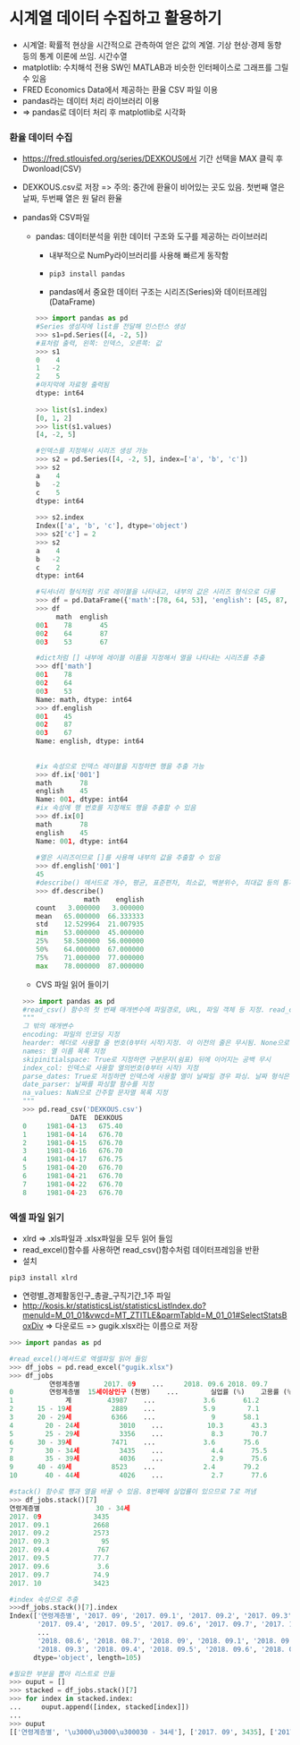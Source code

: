 # 시계열 데이터 수집하고 활용하기

- 시계열: 확률적 현상을 시간적으로 관측하여 얻은 값의 계열. 기상 현상·경제 동향 등의 통계 이론에 쓰임. 시간수열
- matplotlib: 수치해석 전용 SW인 MATLAB과 비슷한 인터페이스로 그래프를 그릴 수 있음
- FRED Economics Data에서 제공하는 환율 CSV 파일 이용
- pandas라는 데이터 처리 라이브러리 이용
- => pandas로 데이터 처리 후 matplotlib로 시각화

### 환율 데이터 수집

- https://fred.stlouisfed.org/series/DEXKOUS에서 기간 선택을 MAX 클릭 후 Dwonload(CSV)

- DEXKOUS.csv로 저장 => 주의: 중간에 환율이 비어있는 곳도 있음. 첫번째 열은 날짜, 두번째 열은 원 달러 환율

- pandas와 CSV파일

  - pandas: 데이터분석을 위한 데이터 구조와 도구를 제공하는 라이브러리

    - 내부적으로 NumPy라이브러리를 사용해 빠르게 동작함

    - ```
      pip3 install pandas
      ```

    - pandas에서 중요한 데이터 구조는 시리즈(Series)와 데이터프레임(DataFrame)

    ```python
    >>> import pandas as pd
    #Series 생성자에 list를 전달해 인스턴스 생성
    >>> s1=pd.Series([4, -2, 5])
    #표처럼 출력, 왼쪽: 인덱스, 오른쪽: 값
    >>> s1
    0    4
    1   -2
    2    5
    #마지막에 자료형 출력됨
    dtype: int64 
        
    >>> list(s1.index)
    [0, 1, 2]
    >>> list(s1.values)
    [4, -2, 5]
    
    #인덱스를 지정해서 시리즈 생성 가능
    >>> s2 = pd.Series([4, -2, 5], index=['a', 'b', 'c'])
    >>> s2
    a    4
    b   -2
    c    5
    dtype: int64
        
    >>> s2.index
    Index(['a', 'b', 'c'], dtype='object')
    >>> s2['c'] = 2
    >>> s2
    a    4
    b   -2
    c    2
    dtype: int64
    
    #딕셔너리 형식처럼 키로 레이블을 나타내고, 내부의 값은 시리즈 형식으로 다룸
    >>> df = pd.DataFrame({'math':[78, 64, 53], 'english': [45, 87, 67]}, index=['001', '002', '003'], columns=['math', 'english'])
    >>> df
         math  english
    001    78       45
    002    64       87
    003    53       67
    
    #dict처럼 [] 내부에 레이블 이름을 지정해서 열을 나타내는 시리즈를 추출
    >>> df['math']
    001    78
    002    64
    003    53
    Name: math, dtype: int64
    >>> df.english
    001    45
    002    87
    003    67
    Name: english, dtype: int64
            
            
    #ix 속성으로 인덱스 레이블을 지정하면 행을 추출 가능
    >>> df.ix['001']
    math       78
    english    45
    Name: 001, dtype: int64
    #ix 속성에 행 번호를 지정해도 행을 추출할 수 있음
    >>> df.ix[0]
    math       78
    english    45
    Name: 001, dtype: int64
            
    #열은 시리즈이므로 []를 사용해 내부의 값을 추출할 수 있음
    >>> df.english['001']
    45
    #describe() 메서드로 개수, 평균, 표준편차, 최소값, 백분위수, 최대값 등의 통계 출력
    >>> df.describe()
                math    english
    count   3.000000   3.000000
    mean   65.000000  66.333333
    std    12.529964  21.007935
    min    53.000000  45.000000
    25%    58.500000  56.000000
    50%    64.000000  67.000000
    75%    71.000000  77.000000
    max    78.000000  87.000000
    ```

  - CVS 파일 읽어 들이기

  ```python
  >>> import pandas as pd
  #read_csv() 함수의 첫 번째 매개변수에 파일경로, URL, 파일 객체 등 지정. read_csv()의 장점: 자료형 자동변환
  """
  그 밖의 매개변수
  encoding: 파일의 인코딩 지정
  hearder: 헤더로 사용할 줄 번호(0부터 시작)지정. 이 이전의 줄은 무시됨. None으로 지정시 맨 앞줄부터 데이터로 취급
  names: 열 이름 목록 지정
  skipinitialspace: True로 지정하면 구분문자(쉼표) 뒤에 이어지는 공백 무시
  index_col: 인덱스로 사용할 열의번호(0부터 시작) 지정
  parse_dates: True로 저징하면 인덱스에 사용할 열이 날짜일 경우 파싱. 날짜 형식은 알아서 추측
  date_parser: 날짜를 파싱할 함수를 지정
  na_values: NaN으로 간주할 문자열 목록 지정
  """
  >>> pd.read_csv('DEXKOUS.csv')
              DATE  DEXKOUS
  0     1981-04-13   675.40
  1     1981-04-14   676.70
  2     1981-04-15   676.70
  3     1981-04-16   676.70
  4     1981-04-17   676.75
  5     1981-04-20   676.70
  6     1981-04-21   676.70
  7     1981-04-22   676.70
  8     1981-04-23   676.70
  ```


### 엑셀 파일 읽기

- xlrd => .xls파일과 .xlsx파일을 모두 읽어 들임
- read_excel()함수를 사용하면 read_csv()함수처럼 데이터프레임을 반환
- 설치

```
pip3 install xlrd
```

- 연령별\_경제활동인구\_총괄\_구직기간\_1주 파일
- http://kosis.kr/statisticsList/statisticsListIndex.do?menuId=M_01_01&vwcd=MT_ZTITLE&parmTabId=M_01_01#SelectStatsBoxDiv => 다운로드 => gugik.xlsx라는 이름으로 저장

```python
>>> import pandas as pd

#read_excel()메서드로 엑셀파일 읽어 들임
>>> df_jobs = pd.read_excel("gugik.xlsx")
>>> df_jobs
          연령계층별      2017. 09    ...     2018. 09.6 2018. 09.7
0         연령계층별  15세이상인구 (천명)    ...        실업률 (%)    고용률 (%)
1             계         43987    ...            3.6       61.2
2      15 - 19세          2889    ...            5.9        7.1
3      20 - 29세          6366    ...              9       58.1
4   　　　20 - 24세          3010    ...           10.3       43.3
5   　　　25 - 29세          3356    ...            8.3       70.7
6      30 - 39세          7471    ...            3.6       75.6
7   　　　30 - 34세          3435    ...            4.4       75.5
8   　　　35 - 39세          4036    ...            2.9       75.6
9      40 - 49세          8523    ...            2.4       79.2
10  　　　40 - 44세          4026    ...            2.7       77.6

#stack() 함수로 행과 열을 바꿀 수 있음. 8번째에 실업률이 있으므로 7로 꺼냄
>>> df_jobs.stack()[7]
연령계층별         　　　30 - 34세
2017. 09             3435
2017. 09.1           2668
2017. 09.2           2573
2017. 09.3             95
2017. 09.4            767
2017. 09.5           77.7
2017. 09.6            3.6
2017. 09.7           74.9
2017. 10             3423

#index 속성으로 추출
>>>df_jobs.stack()[7].index
Index(['연령계층별', '2017. 09', '2017. 09.1', '2017. 09.2', '2017. 09.3',
       '2017. 09.4', '2017. 09.5', '2017. 09.6', '2017. 09.7', '2017. 10',
       ...
       '2018. 08.6', '2018. 08.7', '2018. 09', '2018. 09.1', '2018. 09.2',
       '2018. 09.3', '2018. 09.4', '2018. 09.5', '2018. 09.6', '2018. 09.7'],
      dtype='object', length=105)

#필요한 부분을 뽑아 리스트로 만듦
>>> ouput = []
>>> stacked = df_jobs.stack()[7]
>>> for index in stacked.index:
...     ouput.append([index, stacked[index]])
...
>>> ouput
[['연령계층별', '\u3000\u3000\u300030 - 34세'], ['2017. 09', 3435], ['2017. 09.1', 2668], ['2017. 09.2', 2573], ['2017. 09.3', 95], ['2017. 09.4', 767], ['2017. 09.5', 77.7], ['2017. 09.6', 3.6], ['2017. 09.7', 74.9], ['2017. 10', 3423], ['2017. 10.1', 2662], ['2017. 10.2', 2553], ['2017. 10.3', 109], ['2017. 10.4', 762], ['2017. 10.5', 77.8], ['2017. 10.6', 4.1], ['2017. 10.7', 74.6], ['2017. 11', 3411], ['2017. 11.1', 2662], ['2017. 11.2', 2565], ['2017. 11.3', 97], ['2017. 11.4', 749], ['2017. 11.5', 78], ['2017. 11.6', 3.7], ... ...
```

